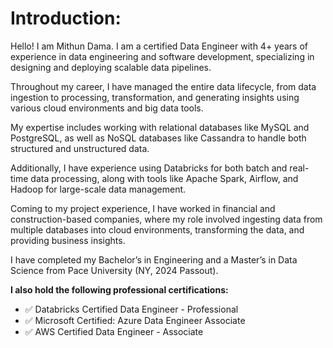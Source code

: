 # Introduction:

Hello! I am Mithun Dama.
I am a certified Data Engineer with 4+ years of experience in data engineering and software development, specializing in designing and deploying scalable data pipelines.

Throughout my career, I have managed the entire data lifecycle, from data ingestion to processing, transformation, and generating insights using various cloud environments and big data tools.

My expertise includes working with relational databases like MySQL and PostgreSQL, as well as NoSQL databases like Cassandra to handle both structured and unstructured data.

Additionally, I have experience using Databricks for both batch and real-time data processing, along with tools like Apache Spark, Airflow, and Hadoop for large-scale data management.

Coming to my project experience, I have worked in financial and construction-based companies, where my role involved ingesting data from multiple databases into cloud environments, transforming the data, and providing business insights.

I have completed my Bachelor’s in Engineering and a Master’s in Data Science from Pace University (NY, 2024 Passout).

**I also hold the following professional certifications:**
- ✅ Databricks Certified Data Engineer - Professional
- ✅ Microsoft Certified: Azure Data Engineer Associate
- ✅ AWS Certified Data Engineer - Associate


